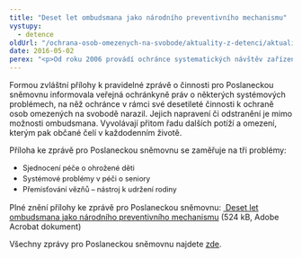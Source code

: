 ```yaml
---
title: "Deset let ombudsmana jako národního preventivního mechanismu"
vystupy:
  - detence
oldUrl: "/ochrana-osob-omezenych-na-svobode/aktuality-z-detenci/aktuality-z-detenci-2016/deset-let-ombudsmana-jako-narodniho-preventivniho-mechanismu/"
date: 2016-05-02
perex: "<p>Od roku 2006 provádí ochránce systematických návštěv zařízení, kde se nacházejí osoby omezené na osobní svobodě, a posiluje jejich ochranu před mučením a jiným špatným zacházením. Plní tak úkoly národního preventivního mechanismu podle Opčního protokolu k Úmluvě proti mučení a jinému krutému, nelidskému či ponižujícímu zacházení nebo trestání (OPCAT).</p>"
---
```


<!-- imported from the old website -->

<p>Formou zvláštní přílohy k pravidelné zprávě o činnosti pro Poslaneckou sněmovnu informovala veřejná ochránkyně práv o některých systémových problémech, na něž ochránce v rámci své desetileté činnosti k ochraně osob omezených na svobodě narazil. Jejich napravení či odstranění je mimo možnosti ombudsmana. Vyvolávají přitom řadu dalších potíží a omezení, kterým pak občané čelí v každodenním životě.</p><p>Příloha ke zprávě pro Poslaneckou sněmovnu se zaměřuje na tři problémy:</p><ul><li><span style="font-size: 12.8px; line-height: 17.92px;">Sjednocení péče o ohrožené děti</span></li><li><span style="line-height: 17.92px; font-size: 12.8px;">Systémové problémy v péči o seniory</span></li><li><span style="line-height: 17.92px; font-size: 12.8px;">Přemisťování vězňů – nástroj k udržení rodiny</span></li></ul> <p>Plné znění přílohy ke zprávě pro Poslaneckou sněmovnu: <a title="Otevření do nového okna" href="/uploads-import/zpravy_pro_poslaneckou_snemovnu/Ctvrtletky/2016/2016_1_Q-10-let-NPM.pdf" target="_blank"> Deset let ombudsmana jako národního preventivního mechanismu</a> (524 kB, Adobe Acrobat dokument)</p><p>Všechny zprávy pro Poslaneckou sněmovnu najdete <a href="/zpravy-o-cinnosti/zpravy-pro-poslaneckou-snemovnu/" target="_blank">zde</a>.</p> <br />
